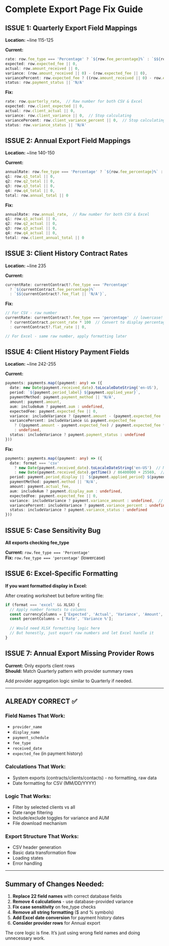 # Complete Export Page Fix Guide

## ISSUE 1: Quarterly Export Field Mappings

**Location:** ~line 115-125

**Current:**

```typescript
rate: row.fee_type === 'Percentage' ? `${row.fee_percentage}%` : `$${row.fee_flat}`,
expected: row.expected_fee || 0,
actual: row.amount_received || 0,
variance: (row.amount_received || 0) - (row.expected_fee || 0),
variancePercent: row.expected_fee ? ((row.amount_received || 0) - row.expected_fee) / row.expected_fee * 100 : 0,
status: row.payment_status || 'N/A'
```

**Fix:**

```typescript
rate: row.quarterly_rate,  // Raw number for both CSV & Excel
expected: row.client_expected || 0,
actual: row.client_actual || 0,
variance: row.client_variance || 0,  // Stop calculating
variancePercent: row.client_variance_percent || 0,  // Stop calculating
status: row.variance_status || 'N/A'
```

## ISSUE 2: Annual Export Field Mappings

**Location:** ~line 140-150

**Current:**

```typescript
annualRate: row.fee_type === 'Percentage' ? `${row.fee_percentage}%` : `$${row.fee_flat}`,
q1: row.q1_total || 0,
q2: row.q2_total || 0,
q3: row.q3_total || 0,
q4: row.q4_total || 0,
total: row.annual_total || 0
```

**Fix:**

```typescript
annualRate: row.annual_rate,  // Raw number for both CSV & Excel
q1: row.q1_actual || 0,
q2: row.q2_actual || 0,
q3: row.q3_actual || 0,
q4: row.q4_actual || 0,
total: row.client_annual_total || 0
```

## ISSUE 3: Client History Contract Rates

**Location:** ~line 235

**Current:**

```typescript
currentRate: currentContract?.fee_type === 'Percentage' 
  ? `${currentContract.fee_percentage}%` 
  : `$${currentContract?.fee_flat || 'N/A'}`,
```

**Fix:**

```typescript
// For CSV - raw number
currentRate: currentContract?.fee_type === 'percentage'  // lowercase!
  ? currentContract.percent_rate * 100  // Convert to display percentage
  : currentContract?.flat_rate || 0,

// For Excel - same raw number, apply formatting later
```

## ISSUE 4: Client History Payment Fields

**Location:** ~line 242-255

**Current:**

```typescript
payments: payments.map((payment: any) => ({
  date: new Date(payment.received_date).toLocaleDateString('en-US'),
  period: `${payment.period_label} ${payment.applied_year}`,
  paymentMethod: payment.payment_method || 'N/A',
  amount: payment.amount,
  aum: includeAum ? payment.aum : undefined,
  expectedFee: payment.expected_fee || 0,
  variance: includeVariance ? (payment.amount - (payment.expected_fee || 0)) : undefined,
  variancePercent: includeVariance && payment.expected_fee 
    ? ((payment.amount - payment.expected_fee) / payment.expected_fee * 100) 
    : undefined,
  status: includeVariance ? payment.payment_status : undefined
}))
```

**Fix:**

```typescript
payments: payments.map((payment: any) => ({
  date: format === 'csv' 
    ? new Date(payment.received_date).toLocaleDateString('en-US')  // MM/DD/YYYY string
    : new Date(payment.received_date).getTime() / 86400000 + 25569,  // Excel date serial
  period: payment.period_display || `${payment.applied_period} ${payment.applied_year}`,
  paymentMethod: payment.method || 'N/A',
  amount: payment.actual_fee,
  aum: includeAum ? payment.display_aum : undefined,
  expectedFee: payment.expected_fee || 0,
  variance: includeVariance ? payment.variance_amount : undefined,  // Use DB field
  variancePercent: includeVariance ? payment.variance_percent : undefined,  // Use DB field
  status: includeVariance ? payment.variance_status : undefined
}))
```

## ISSUE 5: Case Sensitivity Bug

**All exports checking fee_type**

**Current:** `row.fee_type === 'Percentage'`  
**Fix:** `row.fee_type === 'percentage'` (lowercase)

## ISSUE 6: Excel-Specific Formatting

**If you want formatted display in Excel:**

After creating worksheet but before writing file:

```typescript
if (format === 'excel' && XLSX) {
  // Apply number formats to columns
  const currencyColumns = ['Expected', 'Actual', 'Variance', 'Amount', 'AUM'];
  const percentColumns = ['Rate', 'Variance %'];
  
  // Would need XLSX formatting logic here
  // But honestly, just export raw numbers and let Excel handle it
}
```

## ISSUE 7: Annual Export Missing Provider Rows

**Current:** Only exports client rows  
**Should:** Match Quarterly pattern with provider summary rows

Add provider aggregation logic similar to Quarterly if needed.

-----

## ALREADY CORRECT ✅

### Field Names That Work:

- `provider_name`
- `display_name`
- `payment_schedule`
- `fee_type`
- `received_date`
- `expected_fee` (in payment history)

### Calculations That Work:

- System exports (contracts/clients/contacts) - no formatting, raw data
- Date formatting for CSV (MM/DD/YYYY)

### Logic That Works:

- Filter by selected clients vs all
- Date range filtering
- Include/exclude toggles for variance and AUM
- File download mechanism

### Export Structure That Works:

- CSV header generation
- Basic data transformation flow
- Loading states
- Error handling

-----

## Summary of Changes Needed:

1. **Replace 22 field names** with correct database fields
1. **Remove 4 calculations** - use database-provided variance
1. **Fix case sensitivity** on fee_type checks
1. **Remove all string formatting** ($ and % symbols)
1. **Add Excel date conversion** for payment history dates
1. **Consider provider rows** for Annual export

The core logic is fine. It’s just using wrong field names and doing unnecessary work.
